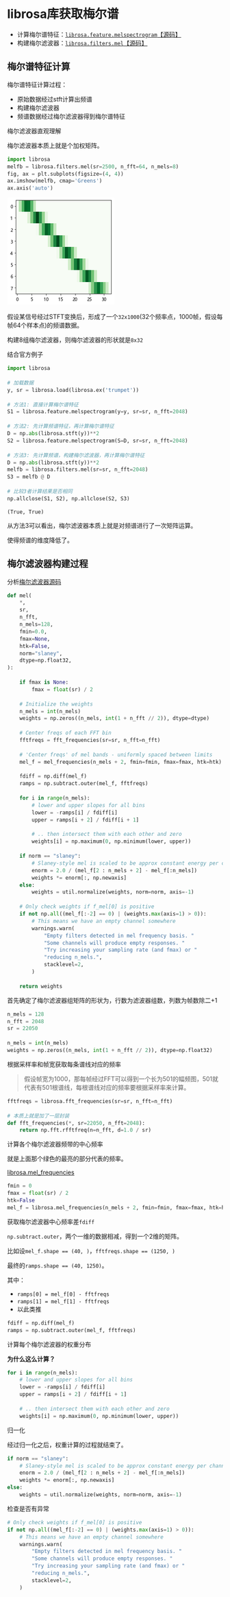 

# librosa库获取梅尔谱

- 计算梅尔谱特征：[`librosa.feature.melspectrogram`](https://librosa.org/doc/latest/generated/librosa.feature.melspectrogram.html#librosa.feature.melspectrogram)[【源码】](https://librosa.org/doc/latest/_modules/librosa/feature/spectral.html#melspectrogram)
- 构建梅尔滤波器：[`librosa.filters.mel`](https://librosa.org/doc/latest/generated/librosa.filters.mel.html#librosa.filters.mel)[【源码】](https://librosa.org/doc/latest/_modules/librosa/filters.html#mel)

## 梅尔谱特征计算

梅尔谱特征计算过程：

- 原始数据经过stft计算出频谱
- 构建梅尔滤波器
- 频谱数据经过梅尔滤波器得到梅尔谱特征



梅尔滤波器直观理解

梅尔滤波器本质上就是个加权矩阵。

```python
import librosa
melfb = librosa.filters.mel(sr=2500, n_fft=64, n_mels=8)
fig, ax = plt.subplots(figsize=(4, 4))
ax.imshow(melfb, cmap='Greens')
ax.axis('auto')
```

![](./images/梅尔滤波器示例.png)

假设某信号经过STFT变换后，形成了一个`32x1000`(32个频率点，1000帧，假设每帧64个样本点)的频谱数据。

构建8组梅尔滤波器，则梅尔滤波器的形状就是`8x32`

结合官方例子

```python
import librosa

# 加载数据
y, sr = librosa.load(librosa.ex('trumpet'))

# 方法1: 直接计算梅尔谱特征
S1 = librosa.feature.melspectrogram(y=y, sr=sr, n_fft=2048)

# 方法2: 先计算频谱特征，再计算梅尔谱特征
D = np.abs(librosa.stft(y))**2
S2 = librosa.feature.melspectrogram(S=D, sr=sr, n_fft=2048)

# 方法3: 先计算频谱，构建梅尔滤波器，再计算梅尔谱特征
D = np.abs(librosa.stft(y))**2
melfb = librosa.filters.mel(sr=sr, n_fft=2048)
S3 = melfb @ D

# 比较3者计算结果是否相同
np.allclose(S1, S2), np.allclose(S2, S3)
```

```
(True, True)
```

从方法3可以看出，梅尔滤波器本质上就是对频谱进行了一次矩阵运算。

使得频谱的维度降低了。



## 梅尔滤波器构建过程

分析[梅尔滤波器源码](https://librosa.org/doc/latest/_modules/librosa/filters.html#mel)



```python
def mel(
    *,
    sr,
    n_fft,
    n_mels=128,
    fmin=0.0,
    fmax=None,
    htk=False,
    norm="slaney",
    dtype=np.float32,
):

    if fmax is None:
        fmax = float(sr) / 2

    # Initialize the weights
    n_mels = int(n_mels)
    weights = np.zeros((n_mels, int(1 + n_fft // 2)), dtype=dtype)

    # Center freqs of each FFT bin
    fftfreqs = fft_frequencies(sr=sr, n_fft=n_fft)

    # 'Center freqs' of mel bands - uniformly spaced between limits
    mel_f = mel_frequencies(n_mels + 2, fmin=fmin, fmax=fmax, htk=htk)

    fdiff = np.diff(mel_f)
    ramps = np.subtract.outer(mel_f, fftfreqs)

    for i in range(n_mels):
        # lower and upper slopes for all bins
        lower = -ramps[i] / fdiff[i]
        upper = ramps[i + 2] / fdiff[i + 1]

        # .. then intersect them with each other and zero
        weights[i] = np.maximum(0, np.minimum(lower, upper))

    if norm == "slaney":
        # Slaney-style mel is scaled to be approx constant energy per channel
        enorm = 2.0 / (mel_f[2 : n_mels + 2] - mel_f[:n_mels])
        weights *= enorm[:, np.newaxis]
    else:
        weights = util.normalize(weights, norm=norm, axis=-1)

    # Only check weights if f_mel[0] is positive
    if not np.all((mel_f[:-2] == 0) | (weights.max(axis=1) > 0)):
        # This means we have an empty channel somewhere
        warnings.warn(
            "Empty filters detected in mel frequency basis. "
            "Some channels will produce empty responses. "
            "Try increasing your sampling rate (and fmax) or "
            "reducing n_mels.",
            stacklevel=2,
        )

    return weights
```

首先确定了梅尔滤波器组矩阵的形状为，行数为滤波器组数，列数为帧数除二+1

```python
n_mels = 128
n_fft = 2048
sr = 22050

n_mels = int(n_mels)
weights = np.zeros((n_mels, int(1 + n_fft // 2)), dtype=np.float32)
```

根据采样率和帧宽获取每条谱线对应的频率

> 假设帧宽为1000，那每帧经过FFT可以得到一个长为501的幅频图，501就代表有501根谱线，每根谱线对应的频率要根据采样率来计算。

```python
fftfreqs = librosa.fft_frequencies(sr=sr, n_fft=n_fft)

# 本质上就是加了一层封装
def fft_frequencies(*, sr=22050, n_fft=2048):
    return np.fft.rfftfreq(n=n_fft, d=1.0 / sr)
```

计算各个梅尔滤波器频带的中心频率

就是上面那个绿色的最亮的部分代表的频率。

[librosa.mel_frequencies](https://librosa.org/doc/latest/generated/librosa.mel_frequencies.html)

```python
fmin = 0
fmax = float(sr) / 2
htk=False
mel_f = librosa.mel_frequencies(n_mels + 2, fmin=fmin, fmax=fmax, htk=htk)
```

获取梅尔滤波器中心频率差`fdiff`

`np.subtract.outer`，两个一维的数据相减，得到一个2维的矩阵。

比如设`mel_f.shape == (40, )`，`fftfreqs.shape == (1250, )`

最终的`ramps.shape == (40, 1250)`。

其中：

- `ramps[0] = mel_f[0] - fftfreqs`
- `ramps[1] = mel_f[1] - fftfreqs`
- 以此类推

```python
fdiff = np.diff(mel_f)
ramps = np.subtract.outer(mel_f, fftfreqs)
```

计算每个梅尔滤波器的权重分布

**为什么这么计算？**

```python
for i in range(n_mels):
    # lower and upper slopes for all bins
    lower = -ramps[i] / fdiff[i]
    upper = ramps[i + 2] / fdiff[i + 1]

    # .. then intersect them with each other and zero
    weights[i] = np.maximum(0, np.minimum(lower, upper))
```

归一化

经过归一化之后，权重计算的过程就结束了。

```python
if norm == "slaney":
    # Slaney-style mel is scaled to be approx constant energy per channel
    enorm = 2.0 / (mel_f[2 : n_mels + 2] - mel_f[:n_mels])
    weights *= enorm[:, np.newaxis]
else:
    weights = util.normalize(weights, norm=norm, axis=-1)
```

检查是否有异常

```python
# Only check weights if f_mel[0] is positive
if not np.all((mel_f[:-2] == 0) | (weights.max(axis=1) > 0)):
    # This means we have an empty channel somewhere
    warnings.warn(
        "Empty filters detected in mel frequency basis. "
        "Some channels will produce empty responses. "
        "Try increasing your sampling rate (and fmax) or "
        "reducing n_mels.",
        stacklevel=2,
    )
```

